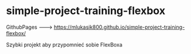 # simple-project-training-flexbox
GithubPages ---> https://mlukasik800.github.io/simple-project-training-flexbox/

Szybki projekt aby przypomnieć sobie FlexBoxa
